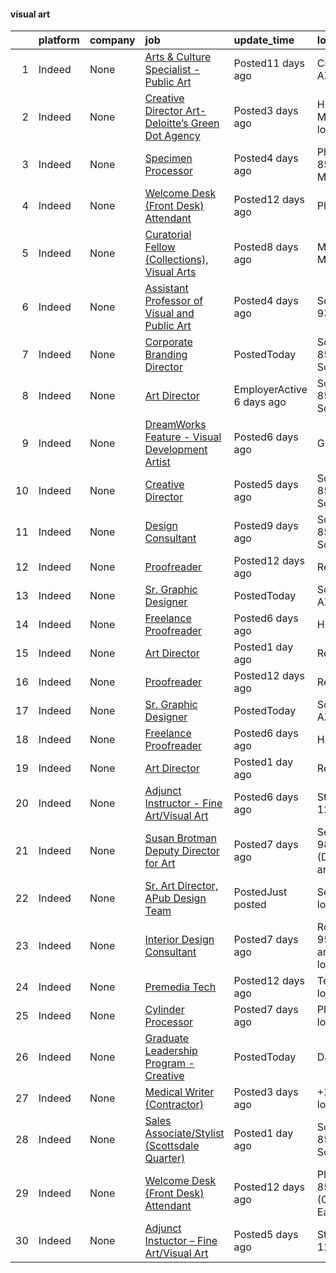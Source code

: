 

#### visual art <a name="visualart" />
|    | platform   | company   | job                                                                                                                                                                               | update_time               | location                                         |
|---:|:-----------|:----------|:----------------------------------------------------------------------------------------------------------------------------------------------------------------------------------|:--------------------------|:-------------------------------------------------|
|  1 | Indeed     | None      | [Arts & Culture Specialist - Public Art](https://www.indeed.com/rc/clk?jk=c8ca624a779ccfb7&fccid=502f0568799c6adf&vjs=3)                                                          | Posted11 days ago         | City of Tempe, AZ                                |
|  2 | Indeed     | None      | [Creative Director Art-Deloitte’s Green Dot Agency](https://www.indeed.com/rc/clk?jk=00b1fbe7bf6d6582&fccid=9e215d88a6b33622&vjs=3)                                               | Posted3 days ago          | Helena, MT+121 locations                         |
|  3 | Indeed     | None      | [Specimen Processor](https://www.indeed.com/company/Inform-Diagnostics/jobs/Specimen-Processor-103fb156d6876a8f?fccid=165542b1435772a6&vjs=3)                                     | Posted4 days ago          | Phoenix, AZ 85040 (South Mountain area)          |
|  4 | Indeed     | None      | [Welcome Desk (Front Desk) Attendant](https://www.indeed.com/company/The-Village-Health-Clubs-and-Spas/jobs/Welcome-Desk-Attendant-d14a06bb399177fa?fccid=c7ea38c42815f7f3&vjs=3) | Posted12 days ago         | Phoenix, AZ                                      |
|  5 | Indeed     | None      | [Curatorial Fellow (Collections), Visual Arts](https://www.indeed.com/company/Walker-Art-Center/jobs/Curatorial-Fellow-74f62fdae2d07c30?fccid=15335aa2abafce8b&vjs=3)             | Posted8 days ago          | Minneapolis, MN                                  |
|  6 | Indeed     | None      | [Assistant Professor of Visual and Public Art](https://www.indeed.com/rc/clk?jk=281cf74ae0a0f3af&fccid=35860690167ff4b0&vjs=3)                                                    | Posted4 days ago          | Seaside, CA 93955                                |
|  7 | Indeed     | None      | [Corporate Branding Director](https://www.indeed.com/company/Early-Warning-Services/jobs/Corporate-Branding-Director-aa7437b62c2f592a?fccid=094bfee9de38aca9&vjs=3)               | PostedToday               | Scottsdale, AZ 85260 (North Scottsdale area)     |
|  8 | Indeed     | None      | [Art Director](https://www.indeed.com/company/The-Pharm-&-Sunday-Goods/jobs/Art-Director-99b4580b552d00a0?fccid=85be07cfabda2a13&vjs=3)                                           | EmployerActive 6 days ago | Scottsdale, AZ 85251 (South Scottsdale area)     |
|  9 | Indeed     | None      | [DreamWorks Feature - Visual Development Artist](https://www.indeed.com/rc/clk?jk=098ff4a4011842f3&fccid=35d653c09c2712b6&vjs=3)                                                  | Posted6 days ago          | Glendale, CA                                     |
| 10 | Indeed     | None      | [Creative Director](https://www.indeed.com/company/Signing-Day-Sports/jobs/Creative-Director-ca64dd1fe9e133b9?fccid=b49f3dc7e818d47c&vjs=3)                                       | Posted5 days ago          | Scottsdale, AZ 85255 (North Scottsdale area)     |
| 11 | Indeed     | None      | [Design Consultant](https://www.indeed.com/rc/clk?jk=03c2b8b5c9e95b77&fccid=e5ed0165d5ce58ea&vjs=3)                                                                               | Posted9 days ago          | Scottsdale, AZ 85254 (North Scottsdale area)     |
| 12 | Indeed     | None      | [Proofreader](https://www.indeed.com/rc/clk?jk=b8f0614522688d56&fccid=74a56f9a02787559&vjs=3)                                                                                     | Posted12 days ago         | Remote                                           |
| 13 | Indeed     | None      | [Sr. Graphic Designer](https://www.indeed.com/company/Early-Warning-Services/jobs/Senior-Graphic-Designer-0280217ae84245ed?fccid=094bfee9de38aca9&vjs=3)                          | PostedToday               | Scottsdale, AZ+1 location                        |
| 14 | Indeed     | None      | [Freelance Proofreader](https://www.indeed.com/company/Trailer-Park/jobs/Freelance-Proofreader-1e524c7a5a47fc6e?fccid=263e4230d565b348&vjs=3)                                     | Posted6 days ago          | Hollywood, CA                                    |
| 15 | Indeed     | None      | [Art Director](https://www.indeed.com/rc/clk?jk=455f480df95c61c2&fccid=70e8fa3183f79aaf&vjs=3)                                                                                    | Posted1 day ago           | Remote                                           |
| 16 | Indeed     | None      | [Proofreader](https://www.indeed.com/rc/clk?jk=b8f0614522688d56&fccid=74a56f9a02787559&vjs=3)                                                                                     | Posted12 days ago         | Remote                                           |
| 17 | Indeed     | None      | [Sr. Graphic Designer](https://www.indeed.com/company/Early-Warning-Services/jobs/Senior-Graphic-Designer-0280217ae84245ed?fccid=094bfee9de38aca9&vjs=3)                          | PostedToday               | Scottsdale, AZ+1 location                        |
| 18 | Indeed     | None      | [Freelance Proofreader](https://www.indeed.com/company/Trailer-Park/jobs/Freelance-Proofreader-1e524c7a5a47fc6e?fccid=263e4230d565b348&vjs=3)                                     | Posted6 days ago          | Hollywood, CA                                    |
| 19 | Indeed     | None      | [Art Director](https://www.indeed.com/rc/clk?jk=455f480df95c61c2&fccid=70e8fa3183f79aaf&vjs=3)                                                                                    | Posted1 day ago           | Remote                                           |
| 20 | Indeed     | None      | [Adjunct Instructor - Fine Art/Visual Art](https://www.indeed.com/company/SUNY-Ulster/jobs/Adjunct-Instructor-a440c3913b3defb5?fccid=914be1d5071eeb3e&vjs=3)                      | Posted6 days ago          | Stone Ridge, NY 12484                            |
| 21 | Indeed     | None      | [Susan Brotman Deputy Director for Art](https://www.indeed.com/rc/clk?jk=898cc5bc33e008e1&fccid=0a08df69227b7e05&vjs=3)                                                           | Posted7 days ago          | Seattle, WA 98101 (Downtown area)                |
| 22 | Indeed     | None      | [Sr. Art Director, APub Design Team](https://www.indeed.com/rc/clk?jk=1176a681c07d549f&fccid=fe2d21eef233e94a&vjs=3)                                                              | PostedJust posted         | Seattle, WA+1 location                           |
| 23 | Indeed     | None      | [Interior Design Consultant](https://www.indeed.com/rc/clk?jk=d1f58b43aa63b189&fccid=e5ed0165d5ce58ea&vjs=3)                                                                      | Posted7 days ago          | Roseville, CA 95678 (Galleria area)+11 locations |
| 24 | Indeed     | None      | [Premedia Tech](https://www.indeed.com/rc/clk?jk=b553cb02c5dd6e31&fccid=487a18038e53a72b&vjs=3)                                                                                   | Posted12 days ago         | Tempe, AZ+1 location                             |
| 25 | Indeed     | None      | [Cylinder Processor](https://www.indeed.com/rc/clk?jk=4b56f3a506f04936&fccid=de16c1f4eccfad81&vjs=3)                                                                              | Posted7 days ago          | Phoenix, AZ+1 location                           |
| 26 | Indeed     | None      | [Graduate Leadership Program - Creative](https://www.indeed.com/company/PMG/jobs/Graduate-Leadership-Program-706233ddc0a08177?fccid=c43cfe4429db8d7d&vjs=3)                       | PostedToday               | Dallas, TX                                       |
| 27 | Indeed     | None      | [Medical Writer (Contractor)](https://www.indeed.com/rc/clk?jk=43cdcf7bf8d65464&fccid=327dd22a24fe8212&vjs=3)                                                                     | Posted3 days ago          | +2 locationsRemote                               |
| 28 | Indeed     | None      | [Sales Associate/Stylist (Scottsdale Quarter)](https://www.indeed.com/company/Gorjana-&-Griffin/jobs/Sales-Associate-Stylist-1011466d0b138501?fccid=685c0b4fdaab3ff4&vjs=3)       | Posted1 day ago           | Scottsdale, AZ 85254 (North Scottsdale area)     |
| 29 | Indeed     | None      | [Welcome Desk (Front Desk) Attendant](https://www.indeed.com/rc/clk?jk=d43654d92a538909&fccid=1f85e46a5228b33f&vjs=3)                                                             | Posted12 days ago         | Phoenix, AZ 85018 (Camelback East area)          |
| 30 | Indeed     | None      | [Adjunct Instuctor – Fine Art/Visual Art](https://www.indeed.com/rc/clk?jk=1de0283f890823e7&fccid=914be1d5071eeb3e&vjs=3)                                                         | Posted5 days ago          | Stone Ridge, NY 12484                            |